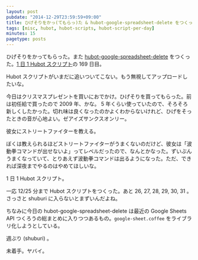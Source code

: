 ```yaml
---
layout: post
pubdate: "2014-12-29T23:59:59+09:00"
title: ひげそりをかっ(てもらっ)た & hubot-google-spreadsheet-delete をつくった
tags: [misc, hubot, hubot-scripts, hubot-script-per-day]
minutes: 15
pagetype: posts
---
```

ひげそりをかってもらった。また [hubot-google-spreadsheet-delete][gh:bouzuya/hubot-google-spreadsheet-delete] をつくった。[1 日 1 Hubot スクリプト][hubot-script-per-day]の 169 日目。

Hubot スクリプトがいまだに追いついてこない。もう無視してアップロードしたいな。

今日はクリスマスプレゼントを買いにおでかけ。ひげそりを買ってもらった。前は初任給で買ったので 2009 年、かな。 5 年くらい使っていたので、そろそろ新しくしたかった。切れ味は良くなったのかよくわからないけれど、ひげをそったときの音が心地よい。ゼアイズサンクスオンリー。

彼女にストリートファイターを教える。

ぼくは教えられるほどストリートファイターがうまくないのだけど、彼女は「波動拳コマンドが出せないよ」ってレベルだったので、なんとかなった。ずいぶんうまくなっていて、とりあえず波動拳コマンドは出るようになった。ただ、できれば深夜までやるのはやめてほしいな。

1 日 1 Hubot スクリプト。

一応 12/25 分まで Hubot スクリプトをつくった。あと 26, 27, 28, 29, 30, 31 。さっさと shuburi に入らないとまずいんだよね。

ちなみに今日の hubot-google-spreadsheet-delete は最近の Google Sheets API つくろうの総まとめに入りつつあるもの。`google-sheet.coffee` をライブラリ化しようとしている。

週ぶり (shuburi) 。

未着手。ヤバイ。

[hubot-script-per-day]: http://blog.bouzuya.net/posts?tags=hubot-script-per-day
[shuburi]: http://shuburi.org
[gh:bouzuya/hubot-config]: https://github.com/bouzuya/hubot-config
[gh:bouzuya/hubot-google-spreadsheet-delete]: https://github.com/bouzuya/hubot-google-spreadsheet-delete
